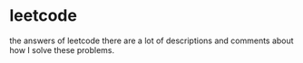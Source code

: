 # leetcode
the answers of leetcode
there are a lot of descriptions and comments about how I solve these problems.

